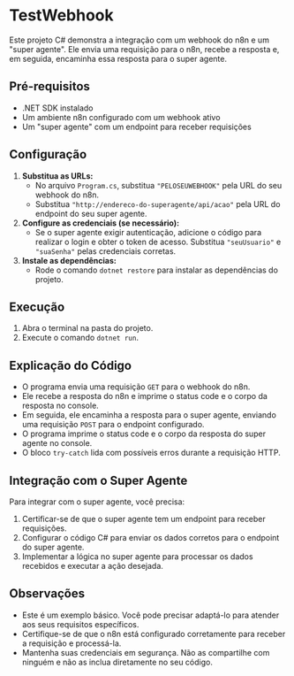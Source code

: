 # TestWebhook

Este projeto C# demonstra a integração com um webhook do n8n e um "super agente". Ele envia uma requisição para o n8n, recebe a resposta e, em seguida, encaminha essa resposta para o super agente.

## Pré-requisitos

*   .NET SDK instalado
*   Um ambiente n8n configurado com um webhook ativo
*   Um "super agente" com um endpoint para receber requisições

## Configuração

1.  **Substitua as URLs:**
    *   No arquivo `Program.cs`, substitua `"PELOSEUWEBHOOK"` pela URL do seu webhook do n8n.
    *   Substitua `"http://endereco-do-superagente/api/acao"` pela URL do endpoint do seu super agente.
2.  **Configure as credenciais (se necessário):**
    *   Se o super agente exigir autenticação, adicione o código para realizar o login e obter o token de acesso. Substitua `"seuUsuario"` e `"suaSenha"` pelas credenciais corretas.
3.  **Instale as dependências:**
    *   Rode o comando `dotnet restore` para instalar as dependências do projeto.

## Execução

1.  Abra o terminal na pasta do projeto.
2.  Execute o comando `dotnet run`.

## Explicação do Código

*   O programa envia uma requisição `GET` para o webhook do n8n.
*   Ele recebe a resposta do n8n e imprime o status code e o corpo da resposta no console.
*   Em seguida, ele encaminha a resposta para o super agente, enviando uma requisição `POST` para o endpoint configurado.
*   O programa imprime o status code e o corpo da resposta do super agente no console.
*   O bloco `try-catch` lida com possíveis erros durante a requisição HTTP.

## Integração com o Super Agente

Para integrar com o super agente, você precisa:

1.  Certificar-se de que o super agente tem um endpoint para receber requisições.
2.  Configurar o código C# para enviar os dados corretos para o endpoint do super agente.
3.  Implementar a lógica no super agente para processar os dados recebidos e executar a ação desejada.

## Observações

*   Este é um exemplo básico. Você pode precisar adaptá-lo para atender aos seus requisitos específicos.
*   Certifique-se de que o n8n está configurado corretamente para receber a requisição e processá-la.
*   Mantenha suas credenciais em segurança. Não as compartilhe com ninguém e não as inclua diretamente no seu código.
